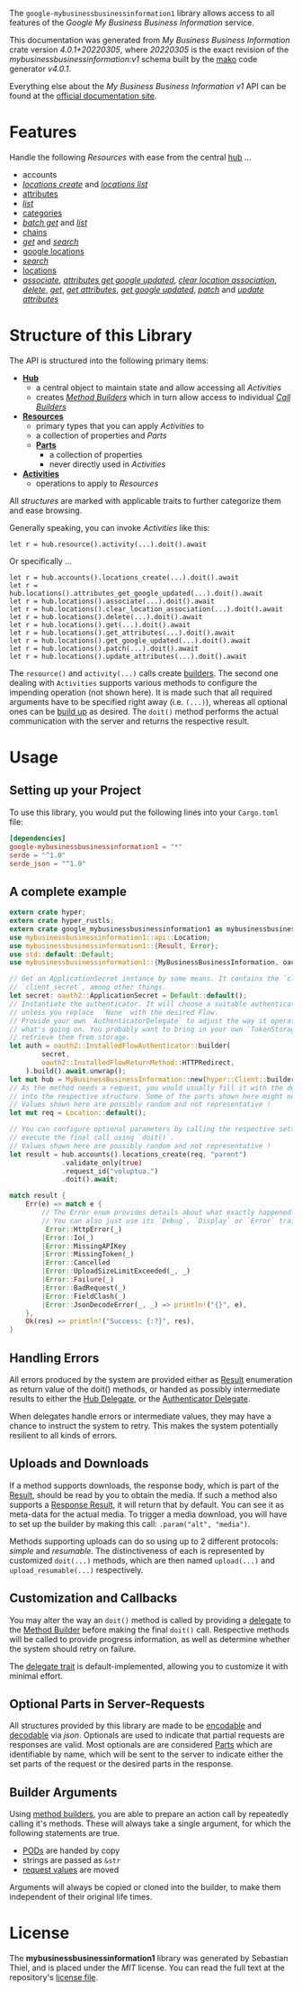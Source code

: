 <!---
DO NOT EDIT !
This file was generated automatically from 'src/generator/templates/api/README.md.mako'
DO NOT EDIT !
-->
The `google-mybusinessbusinessinformation1` library allows access to all features of the *Google My Business Business Information* service.

This documentation was generated from *My Business Business Information* crate version *4.0.1+20220305*, where *20220305* is the exact revision of the *mybusinessbusinessinformation:v1* schema built by the [mako](http://www.makotemplates.org/) code generator *v4.0.1*.

Everything else about the *My Business Business Information* *v1* API can be found at the
[official documentation site](https://developers.google.com/my-business/).
# Features

Handle the following *Resources* with ease from the central [hub](https://docs.rs/google-mybusinessbusinessinformation1/4.0.1+20220305/google_mybusinessbusinessinformation1/MyBusinessBusinessInformation) ... 

* accounts
 * [*locations create*](https://docs.rs/google-mybusinessbusinessinformation1/4.0.1+20220305/google_mybusinessbusinessinformation1/api::AccountLocationCreateCall) and [*locations list*](https://docs.rs/google-mybusinessbusinessinformation1/4.0.1+20220305/google_mybusinessbusinessinformation1/api::AccountLocationListCall)
* [attributes](https://docs.rs/google-mybusinessbusinessinformation1/4.0.1+20220305/google_mybusinessbusinessinformation1/api::Attribute)
 * [*list*](https://docs.rs/google-mybusinessbusinessinformation1/4.0.1+20220305/google_mybusinessbusinessinformation1/api::AttributeListCall)
* [categories](https://docs.rs/google-mybusinessbusinessinformation1/4.0.1+20220305/google_mybusinessbusinessinformation1/api::Category)
 * [*batch get*](https://docs.rs/google-mybusinessbusinessinformation1/4.0.1+20220305/google_mybusinessbusinessinformation1/api::CategoryBatchGetCall) and [*list*](https://docs.rs/google-mybusinessbusinessinformation1/4.0.1+20220305/google_mybusinessbusinessinformation1/api::CategoryListCall)
* [chains](https://docs.rs/google-mybusinessbusinessinformation1/4.0.1+20220305/google_mybusinessbusinessinformation1/api::Chain)
 * [*get*](https://docs.rs/google-mybusinessbusinessinformation1/4.0.1+20220305/google_mybusinessbusinessinformation1/api::ChainGetCall) and [*search*](https://docs.rs/google-mybusinessbusinessinformation1/4.0.1+20220305/google_mybusinessbusinessinformation1/api::ChainSearchCall)
* [google locations](https://docs.rs/google-mybusinessbusinessinformation1/4.0.1+20220305/google_mybusinessbusinessinformation1/api::GoogleLocation)
 * [*search*](https://docs.rs/google-mybusinessbusinessinformation1/4.0.1+20220305/google_mybusinessbusinessinformation1/api::GoogleLocationSearchCall)
* [locations](https://docs.rs/google-mybusinessbusinessinformation1/4.0.1+20220305/google_mybusinessbusinessinformation1/api::Location)
 * [*associate*](https://docs.rs/google-mybusinessbusinessinformation1/4.0.1+20220305/google_mybusinessbusinessinformation1/api::LocationAssociateCall), [*attributes get google updated*](https://docs.rs/google-mybusinessbusinessinformation1/4.0.1+20220305/google_mybusinessbusinessinformation1/api::LocationAttributeGetGoogleUpdatedCall), [*clear location association*](https://docs.rs/google-mybusinessbusinessinformation1/4.0.1+20220305/google_mybusinessbusinessinformation1/api::LocationClearLocationAssociationCall), [*delete*](https://docs.rs/google-mybusinessbusinessinformation1/4.0.1+20220305/google_mybusinessbusinessinformation1/api::LocationDeleteCall), [*get*](https://docs.rs/google-mybusinessbusinessinformation1/4.0.1+20220305/google_mybusinessbusinessinformation1/api::LocationGetCall), [*get attributes*](https://docs.rs/google-mybusinessbusinessinformation1/4.0.1+20220305/google_mybusinessbusinessinformation1/api::LocationGetAttributeCall), [*get google updated*](https://docs.rs/google-mybusinessbusinessinformation1/4.0.1+20220305/google_mybusinessbusinessinformation1/api::LocationGetGoogleUpdatedCall), [*patch*](https://docs.rs/google-mybusinessbusinessinformation1/4.0.1+20220305/google_mybusinessbusinessinformation1/api::LocationPatchCall) and [*update attributes*](https://docs.rs/google-mybusinessbusinessinformation1/4.0.1+20220305/google_mybusinessbusinessinformation1/api::LocationUpdateAttributeCall)




# Structure of this Library

The API is structured into the following primary items:

* **[Hub](https://docs.rs/google-mybusinessbusinessinformation1/4.0.1+20220305/google_mybusinessbusinessinformation1/MyBusinessBusinessInformation)**
    * a central object to maintain state and allow accessing all *Activities*
    * creates [*Method Builders*](https://docs.rs/google-mybusinessbusinessinformation1/4.0.1+20220305/google_mybusinessbusinessinformation1/client::MethodsBuilder) which in turn
      allow access to individual [*Call Builders*](https://docs.rs/google-mybusinessbusinessinformation1/4.0.1+20220305/google_mybusinessbusinessinformation1/client::CallBuilder)
* **[Resources](https://docs.rs/google-mybusinessbusinessinformation1/4.0.1+20220305/google_mybusinessbusinessinformation1/client::Resource)**
    * primary types that you can apply *Activities* to
    * a collection of properties and *Parts*
    * **[Parts](https://docs.rs/google-mybusinessbusinessinformation1/4.0.1+20220305/google_mybusinessbusinessinformation1/client::Part)**
        * a collection of properties
        * never directly used in *Activities*
* **[Activities](https://docs.rs/google-mybusinessbusinessinformation1/4.0.1+20220305/google_mybusinessbusinessinformation1/client::CallBuilder)**
    * operations to apply to *Resources*

All *structures* are marked with applicable traits to further categorize them and ease browsing.

Generally speaking, you can invoke *Activities* like this:

```Rust,ignore
let r = hub.resource().activity(...).doit().await
```

Or specifically ...

```ignore
let r = hub.accounts().locations_create(...).doit().await
let r = hub.locations().attributes_get_google_updated(...).doit().await
let r = hub.locations().associate(...).doit().await
let r = hub.locations().clear_location_association(...).doit().await
let r = hub.locations().delete(...).doit().await
let r = hub.locations().get(...).doit().await
let r = hub.locations().get_attributes(...).doit().await
let r = hub.locations().get_google_updated(...).doit().await
let r = hub.locations().patch(...).doit().await
let r = hub.locations().update_attributes(...).doit().await
```

The `resource()` and `activity(...)` calls create [builders][builder-pattern]. The second one dealing with `Activities` 
supports various methods to configure the impending operation (not shown here). It is made such that all required arguments have to be 
specified right away (i.e. `(...)`), whereas all optional ones can be [build up][builder-pattern] as desired.
The `doit()` method performs the actual communication with the server and returns the respective result.

# Usage

## Setting up your Project

To use this library, you would put the following lines into your `Cargo.toml` file:

```toml
[dependencies]
google-mybusinessbusinessinformation1 = "*"
serde = "^1.0"
serde_json = "^1.0"
```

## A complete example

```Rust
extern crate hyper;
extern crate hyper_rustls;
extern crate google_mybusinessbusinessinformation1 as mybusinessbusinessinformation1;
use mybusinessbusinessinformation1::api::Location;
use mybusinessbusinessinformation1::{Result, Error};
use std::default::Default;
use mybusinessbusinessinformation1::{MyBusinessBusinessInformation, oauth2, hyper, hyper_rustls};

// Get an ApplicationSecret instance by some means. It contains the `client_id` and 
// `client_secret`, among other things.
let secret: oauth2::ApplicationSecret = Default::default();
// Instantiate the authenticator. It will choose a suitable authentication flow for you, 
// unless you replace  `None` with the desired Flow.
// Provide your own `AuthenticatorDelegate` to adjust the way it operates and get feedback about 
// what's going on. You probably want to bring in your own `TokenStorage` to persist tokens and
// retrieve them from storage.
let auth = oauth2::InstalledFlowAuthenticator::builder(
        secret,
        oauth2::InstalledFlowReturnMethod::HTTPRedirect,
    ).build().await.unwrap();
let mut hub = MyBusinessBusinessInformation::new(hyper::Client::builder().build(hyper_rustls::HttpsConnectorBuilder::new().with_native_roots().https_or_http().enable_http1().enable_http2().build()), auth);
// As the method needs a request, you would usually fill it with the desired information
// into the respective structure. Some of the parts shown here might not be applicable !
// Values shown here are possibly random and not representative !
let mut req = Location::default();

// You can configure optional parameters by calling the respective setters at will, and
// execute the final call using `doit()`.
// Values shown here are possibly random and not representative !
let result = hub.accounts().locations_create(req, "parent")
             .validate_only(true)
             .request_id("voluptua.")
             .doit().await;

match result {
    Err(e) => match e {
        // The Error enum provides details about what exactly happened.
        // You can also just use its `Debug`, `Display` or `Error` traits
         Error::HttpError(_)
        |Error::Io(_)
        |Error::MissingAPIKey
        |Error::MissingToken(_)
        |Error::Cancelled
        |Error::UploadSizeLimitExceeded(_, _)
        |Error::Failure(_)
        |Error::BadRequest(_)
        |Error::FieldClash(_)
        |Error::JsonDecodeError(_, _) => println!("{}", e),
    },
    Ok(res) => println!("Success: {:?}", res),
}

```
## Handling Errors

All errors produced by the system are provided either as [Result](https://docs.rs/google-mybusinessbusinessinformation1/4.0.1+20220305/google_mybusinessbusinessinformation1/client::Result) enumeration as return value of
the doit() methods, or handed as possibly intermediate results to either the 
[Hub Delegate](https://docs.rs/google-mybusinessbusinessinformation1/4.0.1+20220305/google_mybusinessbusinessinformation1/client::Delegate), or the [Authenticator Delegate](https://docs.rs/yup-oauth2/*/yup_oauth2/trait.AuthenticatorDelegate.html).

When delegates handle errors or intermediate values, they may have a chance to instruct the system to retry. This 
makes the system potentially resilient to all kinds of errors.

## Uploads and Downloads
If a method supports downloads, the response body, which is part of the [Result](https://docs.rs/google-mybusinessbusinessinformation1/4.0.1+20220305/google_mybusinessbusinessinformation1/client::Result), should be
read by you to obtain the media.
If such a method also supports a [Response Result](https://docs.rs/google-mybusinessbusinessinformation1/4.0.1+20220305/google_mybusinessbusinessinformation1/client::ResponseResult), it will return that by default.
You can see it as meta-data for the actual media. To trigger a media download, you will have to set up the builder by making
this call: `.param("alt", "media")`.

Methods supporting uploads can do so using up to 2 different protocols: 
*simple* and *resumable*. The distinctiveness of each is represented by customized 
`doit(...)` methods, which are then named `upload(...)` and `upload_resumable(...)` respectively.

## Customization and Callbacks

You may alter the way an `doit()` method is called by providing a [delegate](https://docs.rs/google-mybusinessbusinessinformation1/4.0.1+20220305/google_mybusinessbusinessinformation1/client::Delegate) to the 
[Method Builder](https://docs.rs/google-mybusinessbusinessinformation1/4.0.1+20220305/google_mybusinessbusinessinformation1/client::CallBuilder) before making the final `doit()` call. 
Respective methods will be called to provide progress information, as well as determine whether the system should 
retry on failure.

The [delegate trait](https://docs.rs/google-mybusinessbusinessinformation1/4.0.1+20220305/google_mybusinessbusinessinformation1/client::Delegate) is default-implemented, allowing you to customize it with minimal effort.

## Optional Parts in Server-Requests

All structures provided by this library are made to be [encodable](https://docs.rs/google-mybusinessbusinessinformation1/4.0.1+20220305/google_mybusinessbusinessinformation1/client::RequestValue) and 
[decodable](https://docs.rs/google-mybusinessbusinessinformation1/4.0.1+20220305/google_mybusinessbusinessinformation1/client::ResponseResult) via *json*. Optionals are used to indicate that partial requests are responses 
are valid.
Most optionals are are considered [Parts](https://docs.rs/google-mybusinessbusinessinformation1/4.0.1+20220305/google_mybusinessbusinessinformation1/client::Part) which are identifiable by name, which will be sent to 
the server to indicate either the set parts of the request or the desired parts in the response.

## Builder Arguments

Using [method builders](https://docs.rs/google-mybusinessbusinessinformation1/4.0.1+20220305/google_mybusinessbusinessinformation1/client::CallBuilder), you are able to prepare an action call by repeatedly calling it's methods.
These will always take a single argument, for which the following statements are true.

* [PODs][wiki-pod] are handed by copy
* strings are passed as `&str`
* [request values](https://docs.rs/google-mybusinessbusinessinformation1/4.0.1+20220305/google_mybusinessbusinessinformation1/client::RequestValue) are moved

Arguments will always be copied or cloned into the builder, to make them independent of their original life times.

[wiki-pod]: http://en.wikipedia.org/wiki/Plain_old_data_structure
[builder-pattern]: http://en.wikipedia.org/wiki/Builder_pattern
[google-go-api]: https://github.com/google/google-api-go-client

# License
The **mybusinessbusinessinformation1** library was generated by Sebastian Thiel, and is placed 
under the *MIT* license.
You can read the full text at the repository's [license file][repo-license].

[repo-license]: https://github.com/Byron/google-apis-rsblob/main/LICENSE.md

